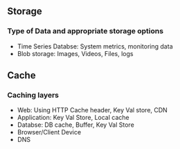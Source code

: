 ## Storage
### Type of Data and appropriate storage options
- Time Series Databse: System metrics, monitoring data
- Blob storage: Images, Videos, Files, logs

## Cache
### Caching layers 
- Web: Using HTTP Cache header, Key Val store, CDN
- Application: Key Val Store, Local cache
- Databse: DB cache, Buffer, Key Val Store
- Browser/Client Device
- DNS
